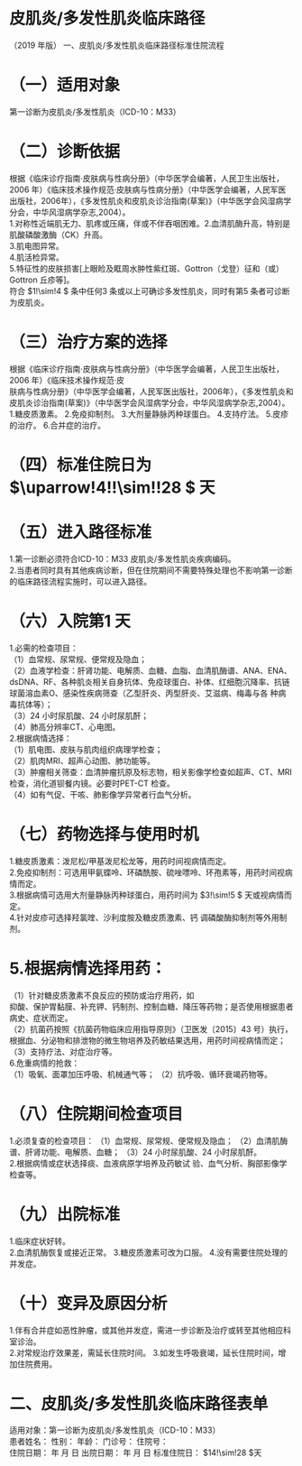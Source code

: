 # 皮肌炎/多发性肌炎临床路径  
（2019 年版） 一、皮肌炎/多发性肌炎临床路径标准住院流程  
# （一）适用对象  
第一诊断为皮肌炎/多发性肌炎（ICD-10：M33）  
# （二）诊断依据  
根据《临床诊疗指南·皮肤病与性病分册》（中华医学会编著，人民卫生出版社，2006 年）《临床技术操作规范·皮肤病与性病分册》（中华医学会编著，人民军医出版社，2006年），《多发性肌炎和皮肌炎诊治指南(草案)》（中华医学会风湿病学分会，中华风湿病学杂志,2004）。  
1.对称性近端肌无力、肌疼或压痛，伴或不伴吞咽困难。2.血清肌酶升高，特别是肌酸磷酸激酶（CK）升高。  
3.肌电图异常。  
4.肌活检异常。  
5.特征性的皮肤损害[上眼睑及眶周水肿性紫红斑、Gottron（戈登）征和（或）Gottron 丘疹等]。  
符合 $1\!\sim\!4 $ 条中任何3 条或以上可确诊多发性肌炎，同时有第5 条者可诊断为皮肌炎。  
# （三）治疗方案的选择  
根据《临床诊疗指南·皮肤病与性病分册》（中华医学会编著，人民卫生出版社，2006 年）《临床技术操作规范·皮  
肤病与性病分册》（中华医学会编著，人民军医出版社，2006年），《多发性肌炎和皮肌炎诊治指南(草案)》（中华医学会风湿病学分会，中华风湿病学杂志,2004）。  
1.糖皮质激素。 2.免疫抑制剂。 3.大剂量静脉丙种球蛋白。 4.支持疗法。 5.皮疹的治疗。 6.合并症的治疗。  
# （四）标准住院日为 $\uparrow\!4\!\!\sim\!\!28 $ 天  
# （五）进入路径标准  
1.第一诊断必须符合ICD-10：M33 皮肌炎/多发性肌炎疾病编码。  
2.当患者同时具有其他疾病诊断，但在住院期间不需要特殊处理也不影响第一诊断的临床路径流程实施时，可以进入路径。  
# （六）入院第1 天  
1.必需的检查项目：  
（1）血常规、尿常规、便常规及隐血；  
（2）血液学检查：肝肾功能、电解质、血糖、血脂、血清肌酶谱、ANA、ENA、dsDNA、RF、各种肌炎相关自身抗体、免疫球蛋白、补体、红细胞沉降率、抗链球菌溶血素O、感染性疾病筛查（乙型肝炎、丙型肝炎、艾滋病、梅毒与各 种病毒抗体等）；  
（3）24 小时尿肌酸、24 小时尿肌酐；  
（4）肺高分辨率CT、心电图。  
2.根据病情选择：  
（1）肌电图、皮肤与肌肉组织病理学检查；  
（2）肌肉MRI、超声心动图、肺功能等。  
（3）肿瘤相关筛查：血清肿瘤抗原及标志物，相关影像学检查如超声、CT、MRI 检查，消化道钡餐内镜。必要时PET-CT 检查。  
（4）如有气促、干咳、肺影像学异常者行血气分析。  
# （七）药物选择与使用时机  
1.糖皮质激素：泼尼松/甲基泼尼松龙等，用药时间视病情而定。  
2.免疫抑制剂：可选用甲氨蝶呤、环磷酰胺、硫唑嘌呤、环孢素等，用药时间视病情而定。  
3.根据病情可选用大剂量静脉丙种球蛋白，用药时间为 $3\!\sim\!5 $ 天或视病情而定。  
4.针对皮疹可选择羟氯喹、沙利度胺及糖皮质激素、钙 调磷酸酶抑制剂等外用制剂。  
# 5.根据病情选择用药：  
（1）针对糖皮质激素不良反应的预防或治疗用药，如  
抑酸、保护胃黏膜、补充钾、钙制剂、控制血糖、降压等药物；是否使用根据患者病史、症状而定。  
（2）抗菌药按照《抗菌药物临床应用指导原则》（卫医发〔2015〕43 号）执行，根据血、分泌物和排泄物的微生物培养及药敏结果选用，用药时间视病情而定；  
（3）支持疗法、对症治疗等。  
6.危重病情的抢救：  
（1）吸氧、面罩加压呼吸、机械通气等； （2）抗呼吸、循环衰竭药物等。  
# （八）住院期间检查项目  
1.必须复查的检查项目： （1）血常规、尿常规、便常规及隐血；  （2）血清肌酶谱、肝肾功能、电解质、血糖； （3）24 小时尿肌酸、24 小时尿肌酐。  
2.根据病情或症状选择痰、血液病原学培养及药敏试 验、血气分析、胸部影像学检查等。  
# （九）出院标准  
1.临床症状好转。  
2.血清肌酶恢复或接近正常。 3.糖皮质激素可改为口服。 4.没有需要住院处理的并发症。  
# （十）变异及原因分析  
1.伴有合并症如恶性肿瘤，或其他并发症，需进一步诊断及治疗或转至其他相应科室诊治。  
2.对常规治疗效果差，需延长住院时间。 3.如发生呼吸衰竭，延长住院时间，增加住院费用。  
# 二、皮肌炎/多发性肌炎临床路径表单  
适用对象：第一诊断为皮肌炎/多发性肌炎（ICD-10：M33）  
患者姓名：           性别：    年龄：    门诊号：       住院号：  
住院日期：     年   月   日   出院日期：     年   月   日  标准住院日： $14\!\sim\!28 $天  
